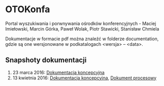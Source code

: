 # OTOKonfa
Portal wyszukiwania i porwnywania ośrodków konferencyjnych - Maciej Imiełowski, Marcin Górka, Paweł Wolak, Piotr Stawicki, Stanisław Chmiela

Dokumentacje w formacie pdf można znaleźć w folderze documentation, gdzie są one wersjonowane w podkatalogach &lt;wersja&gt; – &lt;data&gt;.

## Snapshoty dokumentacji

1. 23 marca 2016:  [Dokumentacja koncepcyjna](https://github.com/agh-ki-io/OTOKonfa/raw/master/documentation/OTOKonfa_v1.0/OTOKonfa_Dokumentacja_Koncepcyjna_v1.0.pdf)
2. 13 kwietnia 2016: [Dokumentacja koncepcyjna](https://github.com/agh-ki-io/OTOKonfa/raw/master/documentation/OTOKonfa_v2.0/OTOKonfa_Dokumentacja_Koncepcyjna_v2.0.pdf), [Dokument procesowy](https://github.com/agh-ki-io/OTOKonfa/raw/master/documentation/OTOKonfa_v2.0/OTOKonfa_Dokument_Procesowy_v2.0.pdf)
